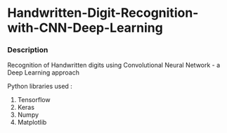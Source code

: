 # Handwritten-Digit-Recognition-with-CNN-Deep-Learning
### Description
Recognition of Handwritten digits using Convolutional Neural Network - a Deep Learning approach

Python libraries used :

1. Tensorflow
2. Keras
3. Numpy
4. Matplotlib
